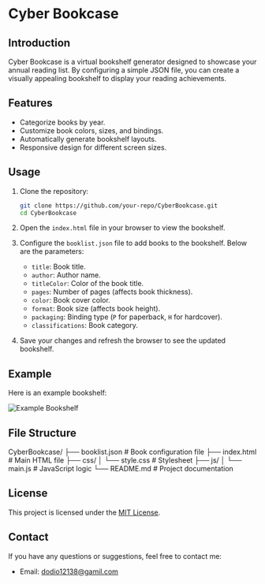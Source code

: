 # Cyber Bookcase

## Introduction
Cyber Bookcase is a virtual bookshelf generator designed to showcase your annual reading list. By configuring a simple JSON file, you can create a visually appealing bookshelf to display your reading achievements.

## Features
- Categorize books by year.
- Customize book colors, sizes, and bindings.
- Automatically generate bookshelf layouts.
- Responsive design for different screen sizes.

## Usage
1. Clone the repository:
    ```bash
    git clone https://github.com/your-repo/CyberBookcase.git
    cd CyberBookcase
    ```

2. Open the `index.html` file in your browser to view the bookshelf.

3. Configure the `booklist.json` file to add books to the bookshelf. Below are the parameters:
    - `title`: Book title.
    - `author`: Author name.
    - `titleColor`: Color of the book title.
    - `pages`: Number of pages (affects book thickness).
    - `color`: Book cover color.
    - `format`: Book size (affects book height).
    - `packaging`: Binding type (`P` for paperback, `H` for hardcover).
    - `classifications`: Book category.

4. Save your changes and refresh the browser to see the updated bookshelf.

## Example
Here is an example bookshelf:

![Example Bookshelf](https://via.placeholder.com/800x400.png?text=Example+Bookshelf)

## File Structure

CyberBookcase/ 
├── booklist.json # Book configuration file 
├── index.html # Main HTML file 
├── css/ 
│ └── style.css # Stylesheet 
├── js/ 
│ └── main.js # JavaScript logic 
└── README.md # Project documentation

## License
This project is licensed under the [MIT License](LICENSE).

## Contact
If you have any questions or suggestions, feel free to contact me:
- Email: dodio12138@gamil.com